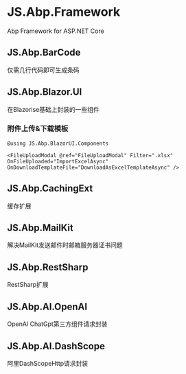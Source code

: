 # JS.Abp.Framework
Abp Framework for ASP.NET Core

## JS.Abp.BarCode
仅需几行代码即可生成条码

## JS.Abp.Blazor.UI
在Blazorise基础上封装的一些组件

### 附件上传&下载模板
```
@using JS.Abp.BlazorUI.Components

<FileUploadModal @ref="FileUploadModal" Filter=".xlsx" OnFileUploaded="ImportExcelAsync" OnDownloadTemplateFile="DownloadAsExcelTemplateAsync" />
```

## JS.Abp.CachingExt
缓存扩展

## JS.Abp.MailKit
解决MailKit发送邮件时邮箱服务器证书问题

## JS.Abp.RestSharp
RestSharp扩展

## JS.Abp.AI.OpenAI
OpenAI ChatGpt第三方组件请求封装

## JS.Abp.AI.DashScope
阿里DashScopeHttp请求封装